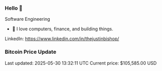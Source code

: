 ### Hello 🤙  

Software Engineering

- 🔭 I love computers, finance, and building things.
  
LinkedIn: https://www.linkedin.com/in/thejustinbishop/  














































































































































































































































































































































































































































































































































### Bitcoin Price Update
Last updated: 2025-05-30 13:32:11 UTC
Current price: $105,585.00 USD
